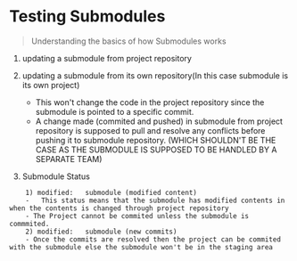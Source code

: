 # Testing Submodules

> Understanding the basics of how Submodules works  

1. updating a submodule from project repository

2. updating a submodule from its own repository(In this case submodule is its own project)
   
   - This won't change the code in the project repository since the submodule is pointed to a specific commit.
   - A change made (commited and pushed) in submodule from project repository is supposed to pull and resolve any conflicts before pushing it to submodule repository. (WHICH SHOULDN'T BE THE CASE AS THE SUBMODULE IS SUPPOSED TO BE HANDLED BY A SEPARATE TEAM)

3. Submodule Status

```
    1) modified:   submodule (modified content)
    -   This status means that the submodule has modified contents in when the contents is changed through project repository
    - The Project cannot be commited unless the submodule is commmited. 
    2) modified:   submodule (new commits)
    - Once the commits are resolved then the project can be commited with the submodule else the submodule won't be in the staging area
```
